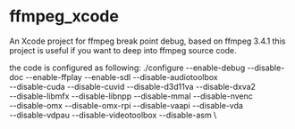 # ffmpeg_xcode
An Xcode project for ffmpeg break point debug, based on ffmpeg 3.4.1 
this project is useful if you want to deep into ffmpeg source code.


the code is configured as following:
./configure --enable-debug --disable-doc --enable-ffplay --enable-sdl --disable-audiotoolbox \
 --disable-cuda            --disable-cuvid   --disable-d3d11va      --disable-dxva2  \
      --disable-libmfx      --disable-libnpp         --disable-mmal  --disable-nvenc     \
      --disable-omx     --disable-omx-rpi        --disable-vaapi        --disable-vda      \
--disable-vdpau  --disable-videotoolbox    --disable-asm \
